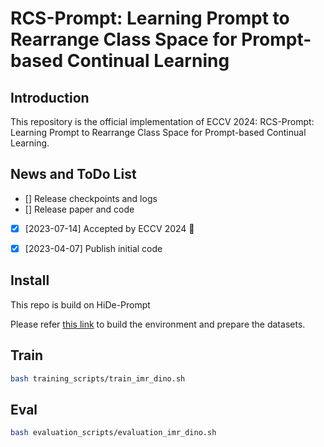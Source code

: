 # RCS-Prompt: Learning Prompt to Rearrange Class Space for Prompt-based Continual Learning

## Introduction

This repository is the official implementation of ECCV 2024: RCS-Prompt: Learning Prompt to Rearrange Class Space for Prompt-based Continual Learning.

## News and ToDo List

- [] Release checkpoints and logs
- [] Release paper and code
- [x] [2023-07-14] Accepted by ECCV 2024 🎉 
- [x] [2023-04-07] Publish initial code


## Install
This repo is build on HiDe-Prompt

Please refer [this link](https://github.com/thu-ml/HiDe-Prompt) to build the environment and prepare the datasets.

## Train

```bash
bash training_scripts/train_imr_dino.sh
```

## Eval

```bash
bash evaluation_scripts/evaluation_imr_dino.sh
```
